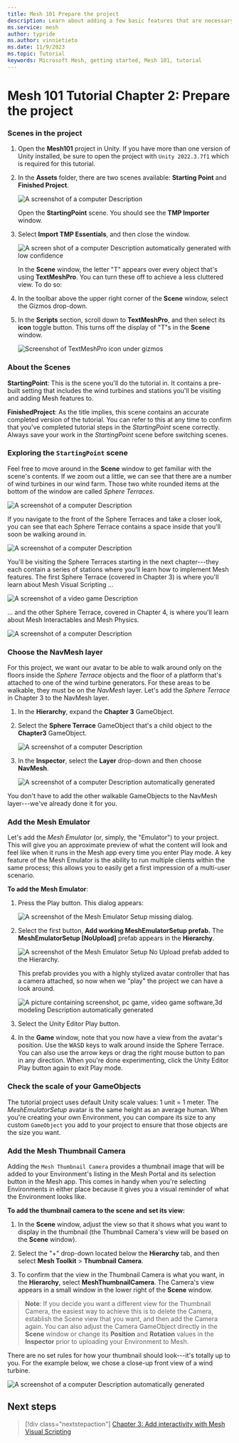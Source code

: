 ```yaml
---
title: Mesh 101 Prepare the project
description: Learn about adding a few basic features that are necessary for the Mesh 101 tutorial project.
ms.service: mesh
author: typride
ms.author: vinnietieto
ms.date: 11/9/2023
ms.topic: Tutorial
keywords: Microsoft Mesh, getting started, Mesh 101, tutorial
---
```


# Mesh 101 Tutorial Chapter 2: Prepare the project

### Scenes in the project

1. Open the **Mesh101** project in Unity. If you have more than
    one version of Unity installed, be sure to open the project with `Unity 2022.3.7f1` which is required for this tutorial.

2. In the **Assets** folder, there are two scenes available: **Starting Point** and **Finished Project**.

    ![A screenshot of a computer Description ](../../../media/sample-mesh-101/image010.png)

    Open the **StartingPoint** scene. You should see the **TMP Importer** window.

3. Select **Import TMP Essentials**, and then close the window.

    ![A screen shot of a computer Description automatically generated with low confidence](../../../media/sample-mesh-101/image011.png)

    In the **Scene** window, the letter "T" appears over every object that's using **TextMeshPro**. You can turn these off to achieve a less cluttered
    view. To do so:

1. In the toolbar above the upper right corner of the **Scene** window,
    select the Gizmos drop-down.
2. In the **Scripts** section, scroll down to **TextMeshPro**, and then
    select its **icon** toggle button. This turns off the display of
    "T"s in the **Scene** window.

    ![Screenshot of TextMeshPro icon under gizmos](../../../media/sample-mesh-101/image012.png)

### About the Scenes

**StartingPoint**: This is the scene you'll do the tutorial in. It
contains a pre-built setting that includes the wind turbines and
stations you'll be visiting and adding Mesh features to.

**FinishedProject**: As the title implies, this scene contains an
accurate completed version of the tutorial. You can refer to this at any
time to confirm that you've completed tutorial steps in the
*StartingPoint* scene correctly. Always save your work in the
*StartingPoint* scene before switching scenes.

### Exploring the `StartingPoint` scene

Feel free to move around in the **Scene** window to get familiar with
the scene's contents. If we zoom out a little, we can see that there are
a number of wind turbines in our wind farm. Those two white rounded
items at the bottom of the window are called *Sphere Terraces*.

![A screenshot of a computer Description ](../../../media/sample-mesh-101/image013.jpg)

If you navigate to the front of the Sphere Terraces and take a closer
look, you can see that each Sphere Terrace contains a space inside that
you'll soon be walking around in.

![A screenshot of a computer Description ](../../../media/sample-mesh-101/013-sphere-terraces-v2.png)

You'll be visiting the Sphere Terraces starting in the next chapter---they each contain a series of stations where you'll learn how to implement Mesh features. The first Sphere Terrace (covered in Chapter 3) is where you'll learn about Mesh Visual Scripting ...

![A screenshot of a video game Description ](../../../media/sample-mesh-101/014-chapter3-sphere-terrace-v2.png)

... and the other Sphere Terrace, covered in Chapter 4, is where you'll
learn about Mesh Interactables and Mesh Physics.

![A screenshot of a computer Description ](../../../media/sample-mesh-101/014-chapter-4-sphere-terrace-v2.png)

### Choose the NavMesh layer

For this project, we want our avatar to be able to walk around only on
the floors inside the *Sphere Terrace* objects and the floor of a
platform that's attached to one of the wind turbine generators. For
these areas to be walkable, they must be on the *NavMesh* layer. Let's
add the *Sphere Terrace* in Chapter 3 to the NavMesh layer.

1. In the **Hierarchy**, expand the **Chapter 3** GameObject.

1. Select the **Sphere Terrace** GameObject that's a child object to
    the **Chapter3** GameObject.

    ![A screenshot of a computer Description ](../../../media/sample-mesh-101/402-sphere-terrace.png)

1. In the **Inspector**, select the **Layer** drop-down and then choose
    **NavMesh**.

    ![A screenshot of a computer Description automatically generated](../../../media/sample-mesh-101/image025.png)

You don't have to add the other walkable GameObjects to the NavMesh
layer---we've already done it for you.

### Add the Mesh Emulator

Let's add the *Mesh Emulator* (or, simply, the "Emulator") to your project. This will give you an
approximate preview of what the content will look and feel like when it runs in the Mesh app every time you enter Play mode. A key feature of the Mesh Emulator is the ability to run multiple clients within the same process; this allows you to easily get a first impression of a multi-user scenario.

**To add the Mesh Emulator**:
1. Press the Play button. This dialog appears:

    ![A screenshot of the Mesh Emulator Setup missing dialog.](../../media/debug-and-optimize/499-emulator-setup-missing-dialog.png)

1. Select the first button, **Add working MeshEmulatorSetup prefab.** The **MeshEmulatorSetup [NoUpload]** prefab appears in the **Hierarchy**.

    ![A screenshot of the Mesh Emulator Setup No Upload prefab added to the Hierarchy.](../../media/debug-and-optimize/500-mesh-emulator-setup-added.png)

    This prefab provides you with a highly stylized avatar controller that has a camera attached, so now when we "play" the project we can have a look around.

    ![A picture containing screenshot, pc game, video game software,3d modeling Description automatically generated](../../../media/sample-mesh-101/016-playmode-v2.png)

1. Select the Unity Editor Play button.

1. In the **Game** window, note that you now have a view from the avatar's position. Use the <kbd>W</kbd><kbd>A</kbd><kbd>S</kbd><kbd>D</kbd> keys to walk around inside the Sphere Terrace. You can also use the arrow keys or drag the right mouse button to pan in any direction. When you're done experimenting, click the Unity Editor Play button again to exit Play mode.

### Check the scale of your GameObjects

The tutorial project uses default Unity scale values: 1 unit = 1 meter.
The *MeshEmulatorSetup* avatar is the same height as an average human. When
you're creating your own Environment, you can compare its size to any
custom `GameObject` you add to your project to ensure that those objects
are the size you want.

### Add the Mesh Thumbnail Camera

Adding the `Mesh Thumbnail Camera` provides a thumbnail image that will be
added to your Environment's listing in the Mesh Portal and its
selection button in the Mesh app. This comes in handy when you're
selecting Environments in either place because it gives you a visual
reminder of what the Environment looks like.

**To add the thumbnail camera to the scene and set its view:**

1. In the **Scene** window, adjust the view so that it shows what you
    want to display in the thumbnail (the Thumbnail Camera's view will
    be based on the **Scene** window).

2. Select the "+" drop-down located below the **Hierarchy** tab, and
    then select **Mesh Toolkit** > **Thumbnail Camera**.

3. To confirm that the view in the Thumbnail Camera is what you want,
    in the **Hierarchy**, select **MeshThumbnailCamera**. The Camera's
    view appears in a small window in the lower right of the **Scene**
    window.

> **Note**: If you decide you want a different view for the Thumbnail
Camera, the easiest way to achieve this is to delete the Camera, establish the Scene view that you want, and then add the Camera again. You can also adjust the Camera GameObject directly in the **Scene**
window or change its **Position** and **Rotation** values in the
**Inspector** prior to uploading your Environment to Mesh.

There are no set rules for how your thumbnail should look---it's totally
up to you. For the example below, we chose a close-up front view of a
wind turbine.

![A screenshot of a computer Description automatically generated](../../../media/sample-mesh-101/image020.jpg)

## Next steps

> [!div class="nextstepaction"]
> [Chapter 3: Add interactivity with Mesh Visual Scripting](mesh-101-03-visual-scripting.md)